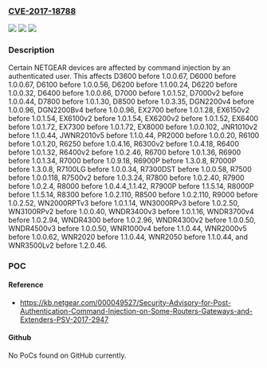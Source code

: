 ### [CVE-2017-18788](https://cve.mitre.org/cgi-bin/cvename.cgi?name=CVE-2017-18788)
![](https://img.shields.io/static/v1?label=Product&message=n%2Fa&color=blue)
![](https://img.shields.io/static/v1?label=Version&message=n%2Fa&color=blue)
![](https://img.shields.io/static/v1?label=Vulnerability&message=n%2Fa&color=brighgreen)

### Description

Certain NETGEAR devices are affected by command injection by an authenticated user. This affects D3600 before 1.0.0.67, D6000 before 1.0.0.67, D6100 before 1.0.0.56, D6200 before 1.1.00.24, D6220 before 1.0.0.32, D6400 before 1.0.0.66, D7000 before 1.0.1.52, D7000v2 before 1.0.0.44, D7800 before 1.0.1.30, D8500 before 1.0.3.35, DGN2200v4 before 1.0.0.96, DGN2200Bv4 before 1.0.0.96, EX2700 before 1.0.1.28, EX6150v2 before 1.0.1.54, EX6100v2 before 1.0.1.54, EX6200v2 before 1.0.1.52, EX6400 before 1.0.1.72, EX7300 before 1.0.1.72, EX8000 before 1.0.0.102, JNR1010v2 before 1.1.0.44, JWNR2010v5 before 1.1.0.44, PR2000 before 1.0.0.20, R6100 before 1.0.1.20, R6250 before 1.0.4.16, R6300v2 before 1.0.4.18, R6400 before 1.0.1.32, R6400v2 before 1.0.2.46, R6700 before 1.0.1.36, R6900 before 1.0.1.34, R7000 before 1.0.9.18, R6900P before 1.3.0.8, R7000P before 1.3.0.8, R7100LG before 1.0.0.34, R7300DST before 1.0.0.58, R7500 before 1.0.0.118, R7500v2 before 1.0.3.24, R7800 before 1.0.2.40, R7900 before 1.0.2.4, R8000 before 1.0.4.4_1.1.42, R7900P before 1.1.5.14, R8000P before 1.1.5.14, R8300 before 1.0.2.110, R8500 before 1.0.2.110, R9000 before 1.0.2.52, WN2000RPTv3 before 1.0.1.14, WN3000RPv3 before 1.0.2.50, WN3100RPv2 before 1.0.0.40, WNDR3400v3 before 1.0.1.16, WNDR3700v4 before 1.0.2.94, WNDR4300 before 1.0.2.96, WNDR4300v2 before 1.0.0.50, WNDR4500v3 before 1.0.0.50, WNR1000v4 before 1.1.0.44, WNR2000v5 before 1.0.0.62, WNR2020 before 1.1.0.44, WNR2050 before 1.1.0.44, and WNR3500Lv2 before 1.2.0.46.

### POC

#### Reference
- https://kb.netgear.com/000049527/Security-Advisory-for-Post-Authentication-Command-Injection-on-Some-Routers-Gateways-and-Extenders-PSV-2017-2947

#### Github
No PoCs found on GitHub currently.

